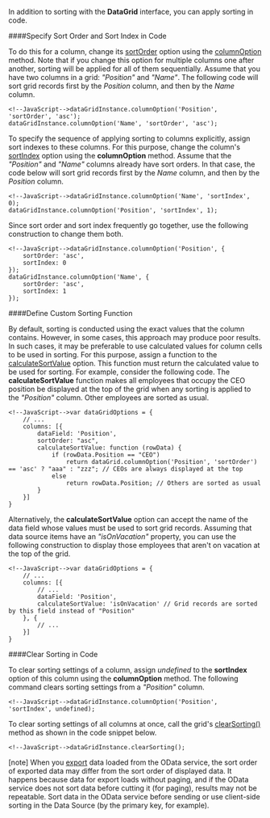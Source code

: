 In addition to sorting with the **DataGrid** interface, you can apply sorting in code.

####Specify Sort Order and Sort Index in Code

To do this for a column, change its [sortOrder](/api-reference/10%20UI%20Widgets/dxDataGrid/1%20Configuration/columns/sortOrder.md '/Documentation/ApiReference/UI_Widgets/dxDataGrid/Configuration/columns/#sortOrder') option using the [columnOption](/api-reference/10%20UI%20Widgets/dxDataGrid/3%20Methods/columnOption(id_optionName_optionValue).md '/Documentation/ApiReference/UI_Widgets/dxDataGrid/Methods/#columnOptionid_optionName_optionValue') method. Note that if you change this option for multiple columns one after another, sorting will be applied for all of them sequentially. Assume that you have two columns in a grid: *"Position"* and *"Name"*. The following code will sort grid records first by the *Position* column, and then by the *Name* column.

    <!--JavaScript-->dataGridInstance.columnOption('Position', 'sortOrder', 'asc');
    dataGridInstance.columnOption('Name', 'sortOrder', 'asc');

To specify the sequence of applying sorting to columns explicitly, assign sort indexes to these columns. For this purpose, change the column's [sortIndex](/api-reference/10%20UI%20Widgets/dxDataGrid/1%20Configuration/columns/sortIndex.md '/Documentation/ApiReference/UI_Widgets/dxDataGrid/Configuration/columns/#sortIndex') option using the **columnOption** method. Assume that the *"Position"* and *"Name"* columns already have sort orders. In that case, the code below will sort grid records first by the *Name* column, and then by the *Position* column.

    <!--JavaScript-->dataGridInstance.columnOption('Name', 'sortIndex', 0);
    dataGridInstance.columnOption('Position', 'sortIndex', 1);

Since sort order and sort index frequently go together, use the following construction to change them both.

	<!--JavaScript-->dataGridInstance.columnOption('Position', {
        sortOrder: 'asc',
        sortIndex: 0
    });
    dataGridInstance.columnOption('Name', {
        sortOrder: 'asc',
        sortIndex: 1
    });

####Define Custom Sorting Function

By default, sorting is conducted using the exact values that the column contains. However, in some cases, this approach may produce poor results. In such cases, it may be preferable to use calculated values for column cells to be used in sorting. For this purpose, assign a function to the [calculateSortValue](/api-reference/10%20UI%20Widgets/dxDataGrid/1%20Configuration/columns/calculateSortValue.md '/Documentation/ApiReference/UI_Widgets/dxDataGrid/Configuration/columns/#calculateSortValue') option. This function must return the calculated value to be used for sorting. For example, consider the following code. The **calculateSortValue**  function makes all employees that occupy the CEO position be displayed at the top of the grid when any sorting is applied to the *"Position"* column. Other employees are sorted as usual.

    <!--JavaScript-->var dataGridOptions = {
        // ...
        columns: [{
            dataField: 'Position',
            sortOrder: "asc",
            calculateSortValue: function (rowData) {
                if (rowData.Position == "CEO")
                    return dataGrid.columnOption('Position', 'sortOrder') == 'asc' ? "aaa" : "zzz"; // CEOs are always displayed at the top
                else
                    return rowData.Position; // Others are sorted as usual
            }
        }]
    }
    
Alternatively, the **calculateSortValue** option can accept the name of the data field whose values must be used to sort grid records. Assuming that data source items have an *"isOnVacation"* property, you can use the following construction to display those employees that aren't on vacation at the top of the grid.


    <!--JavaScript-->var dataGridOptions = {
        // ...
        columns: [{
            // ...
            dataField: 'Position',
            calculateSortValue: 'isOnVacation' // Grid records are sorted by this field instead of "Position"
        }, {
            // ...
        }]    
    }

####Clear Sorting in Code

To clear sorting settings of a column, assign *undefined* to the **sortIndex** option of this column using the **columnOption** method. The following command clears sorting settings from a *"Position"* column.

    <!--JavaScript-->dataGridInstance.columnOption('Position', 'sortIndex', undefined);

To clear sorting settings of all columns at once, call the grid's [clearSorting()](/api-reference/10%20UI%20Widgets/dxDataGrid/3%20Methods/clearSorting().md '/Documentation/ApiReference/UI_Widgets/dxDataGrid/Methods/#clearSorting') method as shown in the code snippet below.

	<!--JavaScript-->dataGridInstance.clearSorting();

[note] When you [export](/concepts/05%20Widgets/DataGrid/090%20Client-Side%20Export '/Documentation/Guide/Widgets/DataGrid/Client-Side_Export/') data loaded from the OData service, the sort order of exported data may differ from the sort order of displayed data. It happens because data for export loads without paging, and if the OData service does not sort data before cutting it (for paging), results may not be repeatable. Sort data in the OData service before sending or use client-side sorting in the Data Source (by the primary key, for example).
